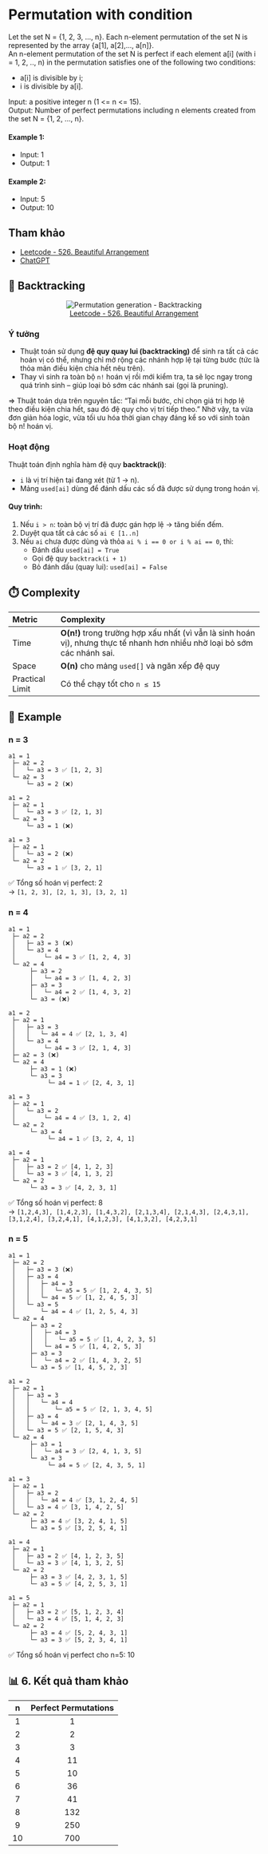 # Permutation with condition

Let the set N = {1, 2, 3, ..., n}. Each n-element permutation of the set N is represented by the array {a[1], a[2],..., a[n]}.   
An n-element permutation of the set N is perfect if each element a[i] (with i = 1, 2, .., n) in the permutation satisfies one of the following two conditions: 
- a[i] is divisible by i;
- i is divisible by a[i].

Input: a positive integer n (1 <= n <= 15).  
Output: Number of perfect permutations including n elements created from the set N = {1, 2, ..., n}.

#### Example 1:  
- Input: 1  
- Output: 1

#### Example 2:  
- Input: 5  
- Output: 10

<!-- ## More info
[Leetcode - 526. Beautiful Arrangement]() -->


## Tham khảo
- [Leetcode - 526. Beautiful Arrangement](https://leetcode.com/problems/beautiful-arrangement/description/)  
- [ChatGPT](https://chatgpt.com/c/68f70ee7-3df8-8321-92fd-df5ca86db3d3)


## 🌳 Backtracking

<center>

![Permutation generation - Backtracking](./image/permutation_generation_with_condition_backtracking.png)  
[Leetcode - 526. Beautiful Arrangement](https://leetcode.com/problems/beautiful-arrangement/description/)
</center>


### Ý tưởng
- Thuật toán sử dụng **đệ quy quay lui (backtracking)** để sinh ra tất cả các hoán vị có thể, nhưng chỉ mở rộng các nhánh hợp lệ tại từng bước (tức là thỏa mãn điều kiện chia hết nêu trên).
- Thay vì sinh ra toàn bộ `n!` hoán vị rồi mới kiểm tra, ta sẽ lọc ngay trong quá trình sinh – giúp loại bỏ sớm các nhánh sai (gọi là pruning).

=> Thuật toán dựa trên nguyên tắc: “Tại mỗi bước, chỉ chọn giá trị hợp lệ theo điều kiện chia hết, sau đó đệ quy cho vị trí tiếp theo.” Nhờ vậy, ta vừa đơn giản hóa logic, vừa tối ưu hóa thời gian chạy đáng kể so với sinh toàn bộ n! hoán vị.


### Hoạt động
Thuật toán định nghĩa hàm đệ quy **backtrack(i)**:
- `i` là vị trí hiện tại đang xét (từ 1 → n).
- Mảng `used[ai]` dùng để đánh dấu các số đã được sử dụng trong hoán vị.

#### Quy trình:
1. Nếu `i > n`: toàn bộ vị trí đã được gán hợp lệ → tăng biến đếm.
2. Duyệt qua tất cả các số `ai ∈ [1..n]`
3. Nếu `ai` chưa được dùng và thỏa `ai % i == 0 or i % ai == 0`, thì:
    - Đánh dấu `used[ai] = True`
    - Gọi đệ quy `backtrack(i + 1)`
    - Bỏ đánh dấu (quay lui): `used[ai] = False`


## ⏱️ Complexity
| Metric              | Complexity                                                       |
| :------------------ | :--------------------------------------------------------------- |
| Time                | **O(n!)** trong trường hợp xấu nhất (vì vẫn là sinh hoán vị), nhưng thực tế nhanh hơn nhiều nhờ loại bỏ sớm các nhánh sai. |
| Space               | **O(n)** cho mảng `used[]` và ngăn xếp đệ quy                            |
| Practical Limit     | Có thể chạy tốt cho `n ≤ 15`                                         |


## 🧪 Example
### n = 3
```
a1 = 1
 ├─ a2 = 2
 │   └─ a3 = 3 ✅ [1, 2, 3]
 └─ a2 = 3
     └─ a3 = 2 (❌)

a1 = 2
 ├─ a2 = 1
 │   └─ a3 = 3 ✅ [2, 1, 3]
 └─ a2 = 3
     └─ a3 = 1 (❌)

a1 = 3
 ├─ a2 = 1
 │   └─ a3 = 2 (❌)
 └─ a2 = 2
     └─ a3 = 1 ✅ [3, 2, 1]

```

✅ Tổng số hoán vị perfect: 2  
→ `[1, 2, 3], [2, 1, 3], [3, 2, 1]`

### n = 4
```
a1 = 1
 ├─ a2 = 2
 │   ├─ a3 = 3 (❌)
 │   └─ a3 = 4
 │        └─ a4 = 3 ✅ [1, 2, 4, 3]
 └─ a2 = 4
      ├─ a3 = 2
      │   └─ a4 = 3 ✅ [1, 4, 2, 3]
      ├─ a3 = 3
      │   └─ a4 = 2 ✅ [1, 4, 3, 2]
      └─ a3 = (❌)

a1 = 2
 ├─ a2 = 1
 │   ├─ a3 = 3
 │   │   └─ a4 = 4 ✅ [2, 1, 3, 4]
 │   └─ a3 = 4
 │        └─ a4 = 3 ✅ [2, 1, 4, 3]
 ├─ a2 = 3 (❌)
 └─ a2 = 4
      ├─ a3 = 1 (❌)
      └─ a3 = 3
           └─ a4 = 1 ✅ [2, 4, 3, 1]

a1 = 3
 ├─ a2 = 1
 │   └─ a3 = 2
 │        └─ a4 = 4 ✅ [3, 1, 2, 4]
 └─ a2 = 2
      └─ a3 = 4
           └─ a4 = 1 ✅ [3, 2, 4, 1]

a1 = 4
 ├─ a2 = 1
 │   ├─ a3 = 2 ✅ [4, 1, 2, 3]
 │   └─ a3 = 3 ✅ [4, 1, 3, 2]
 └─ a2 = 2
      └─ a3 = 3 ✅ [4, 2, 3, 1]
```

✅ Tổng số hoán vị perfect: 8  
→ `[1,2,4,3], [1,4,2,3], [1,4,3,2], [2,1,3,4], [2,1,4,3], [2,4,3,1], [3,1,2,4], [3,2,4,1], [4,1,2,3], [4,1,3,2], [4,2,3,1]`


### n = 5
```
a1 = 1
 ├─ a2 = 2
 │   ├─ a3 = 3 (❌)
 │   ├─ a3 = 4
 │   │   ├─ a4 = 3
 │   │   │   └─ a5 = 5 ✅ [1, 2, 4, 3, 5]
 │   │   └─ a4 = 5 ✅ [1, 2, 4, 5, 3]
 │   └─ a3 = 5
 │       └─ a4 = 4 ✅ [1, 2, 5, 4, 3]
 └─ a2 = 4
      ├─ a3 = 2
      │   ├─ a4 = 3
      │   │   └─ a5 = 5 ✅ [1, 4, 2, 3, 5]
      │   └─ a4 = 5 ✅ [1, 4, 2, 5, 3]
      ├─ a3 = 3
      │   └─ a4 = 2 ✅ [1, 4, 3, 2, 5]
      └─ a3 = 5 ✅ [1, 4, 5, 2, 3]

a1 = 2
 ├─ a2 = 1
 │   ├─ a3 = 3
 │   │   └─ a4 = 4
 │   │       └─ a5 = 5 ✅ [2, 1, 3, 4, 5]
 │   ├─ a3 = 4
 │   │   └─ a4 = 3 ✅ [2, 1, 4, 3, 5]
 │   └─ a3 = 5 ✅ [2, 1, 5, 4, 3]
 └─ a2 = 4
      ├─ a3 = 1
      │   └─ a4 = 3 ✅ [2, 4, 1, 3, 5]
      └─ a3 = 3
           └─ a4 = 5 ✅ [2, 4, 3, 5, 1]

a1 = 3
 ├─ a2 = 1
 │   ├─ a3 = 2
 │   │   └─ a4 = 4 ✅ [3, 1, 2, 4, 5]
 │   └─ a3 = 4 ✅ [3, 1, 4, 2, 5]
 └─ a2 = 2
      ├─ a3 = 4 ✅ [3, 2, 4, 1, 5]
      └─ a3 = 5 ✅ [3, 2, 5, 4, 1]

a1 = 4
 ├─ a2 = 1
 │   ├─ a3 = 2 ✅ [4, 1, 2, 3, 5]
 │   └─ a3 = 3 ✅ [4, 1, 3, 2, 5]
 └─ a2 = 2
      ├─ a3 = 3 ✅ [4, 2, 3, 1, 5]
      └─ a3 = 5 ✅ [4, 2, 5, 3, 1]

a1 = 5
 ├─ a2 = 1
 │   ├─ a3 = 2 ✅ [5, 1, 2, 3, 4]
 │   └─ a3 = 4 ✅ [5, 1, 4, 2, 3]
 └─ a2 = 2
      ├─ a3 = 4 ✅ [5, 2, 4, 3, 1]
      └─ a3 = 3 ✅ [5, 2, 3, 4, 1]
```
✅ Tổng số hoán vị perfect cho n=5: 10


## 📊 6. Kết quả tham khảo

|  n  | Perfect Permutations |
| :-: | :------------------: |
|  1  |           1          |
|  2  |           2          |
|  3  |           3          |
|  4  |          11          |
|  5  |          10          |
|  6  |          36          |
|  7  |          41          |
|  8  |          132         |
|  9  |          250         |
|  10 |          700         |
